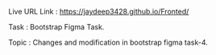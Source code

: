 Live URL Link : https://jaydeep3428.github.io/Fronted/

Task : Bootstrap Figma Task.

Topic : Changes and modification in bootstrap figma task-4.
